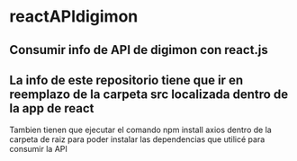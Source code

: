 # reactAPIdigimon
Consumir info de API  de digimon con react.js
-------------------------------------------------
La info de este repositorio tiene que ir en reemplazo de la carpeta src localizada dentro de la app de react
-------------------------------------------------
Tambien tienen que ejecutar el comando npm install axios dentro de la carpeta de raiz para poder instalar las dependencias que utilicé para consumir la API
